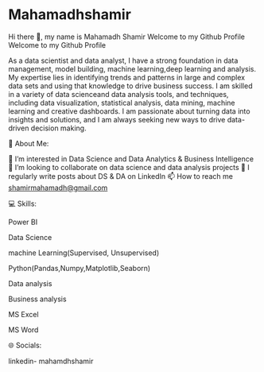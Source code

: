 # Mahamadhshamir
Hi there 👋, my name is Mahamadh Shamir
Welcome to my Github Profile
Welcome to my Github Profile

As a data scientist and data analyst, I have a strong foundation in data management, model building, machine learning,deep learning and analysis. My expertise lies in identifying trends and patterns in large and complex data sets and using that knowledge to drive business success. I am skilled in a variety of data scienceand  data analysis tools, and techniques, including data visualization, statistical analysis, data mining, machine learning and creative dashboards. I am passionate about turning data into insights and solutions, and I am always seeking new ways to drive data-driven decision making.

💫 About Me:


👀 I’m interested in Data Science and Data Analytics & Business Intelligence
💞️ I’m looking to collaborate on data science and data analysis projects
📝 I regularly write posts about DS & DA on LinkedIn
📫 How to reach me shamirmahamadh@gmail.com



💻 Skills:


Power BI

Data Science

machine Learning(Supervised, Unsupervised)

Python(Pandas,Numpy,Matplotlib,Seaborn)

Data analysis

Business analysis

MS Excel

MS Word


🌐 Socials:


linkedin- mahamdhshamir

